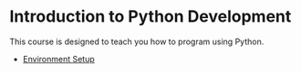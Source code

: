 # Introduction to Python Development

This course is designed to teach you how to program using Python.

+ [Environment Setup](https://github.com/lazarocastro/Introduction-to-Python-Development/blob/master/1-Environment_Setup/3-Setting_Up_a_Vim_Develepment_Environment.md)
